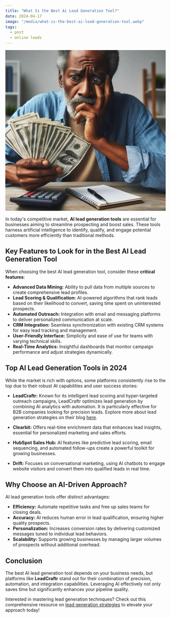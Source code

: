 ```yaml
---
title: "What Is the Best Ai Lead Generation Tool?"
date: 2024-04-17
image: "/media/what-is-the-best-ai-lead-generation-tool.webp"
tags:
  - post
  - online leads
---
```


![What Is the Best Ai Lead Generation Tool?](/media/what-is-the-best-ai-lead-generation-tool.webp)

In today's competitive market, **AI lead generation tools** are essential for businesses aiming to streamline prospecting and boost sales. These tools harness artificial intelligence to identify, qualify, and engage potential customers more efficiently than traditional methods.

## Key Features to Look for in the Best AI Lead Generation Tool

When choosing the best AI lead generation tool, consider these **critical features**:

- **Advanced Data Mining:** Ability to pull data from multiple sources to create comprehensive lead profiles.
- **Lead Scoring & Qualification:** AI-powered algorithms that rank leads based on their likelihood to convert, saving time spent on uninterested prospects.
- **Automated Outreach:** Integration with email and messaging platforms to deliver personalized communication at scale.
- **CRM Integration:** Seamless synchronization with existing CRM systems for easy lead tracking and management.
- **User-Friendly Interface:** Simplicity and ease of use for teams with varying technical skills.
- **Real-Time Analytics:** Insightful dashboards that monitor campaign performance and adjust strategies dynamically.

## Top AI Lead Generation Tools in 2024

While the market is rich with options, some platforms consistently rise to the top due to their robust AI capabilities and user success stories:

- **LeadCraftr:** Known for its intelligent lead scoring and hyper-targeted outreach campaigns, LeadCraftr optimizes lead generation by combining AI analytics with automation. It is particularly effective for B2B companies looking for precision leads. Explore more about lead generation strategies on their blog [here](https://leadcraftr.com/posts/lead-generation/).

- **Clearbit:** Offers real-time enrichment data that enhances lead insights, essential for personalized marketing and sales efforts.

- **HubSpot Sales Hub:** AI features like predictive lead scoring, email sequencing, and automated follow-ups create a powerful toolkit for growing businesses.

- **Drift:** Focuses on conversational marketing, using AI chatbots to engage website visitors and convert them into qualified leads in real time.

## Why Choose an AI-Driven Approach?

AI lead generation tools offer distinct advantages:

- **Efficiency:** Automate repetitive tasks and free up sales teams for closing deals.
- **Accuracy:** AI reduces human error in lead qualification, ensuring higher quality prospects.
- **Personalization:** Increases conversion rates by delivering customized messages tuned to individual lead behaviors.
- **Scalability:** Supports growing businesses by managing larger volumes of prospects without additional overhead.

## Conclusion

The best AI lead generation tool depends on your business needs, but platforms like **LeadCraftr** stand out for their combination of precision, automation, and integration capabilities. Leveraging AI effectively not only saves time but significantly enhances your pipeline quality.

Interested in mastering lead generation techniques? Check out this comprehensive resource on [lead generation strategies](https://leadcraftr.com/posts/lead-generation/) to elevate your approach today!
